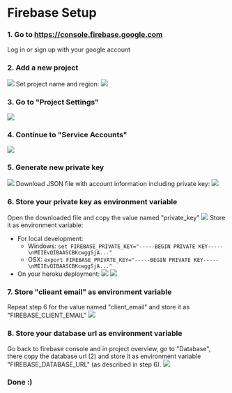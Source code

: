 # Firebase Setup

### 1. Go to https://console.firebase.google.com
Log in or sign up with your google account

### 2. Add a new project
![](https://storage.3d.io/279ecbf2-02eb-49b0-a7b8-ddcdafdfb4fb/2017-08-17_05-49-17_YR4GOa/Firebase_console_and_Firebase_console.jpg)
Set project name and region:
![](https://storage.3d.io/279ecbf2-02eb-49b0-a7b8-ddcdafdfb4fb/2017-08-17_05-52-45_WSiIWi/Firebase_console.jpg)

### 3. Go to "Project Settings"
![](https://storage.3d.io/279ecbf2-02eb-49b0-a7b8-ddcdafdfb4fb/2017-08-17_05-55-03_IOKKlb/floor-plan-to-3d___Overview___Firebase_console.jpg)

### 4. Continue to "Service Accounts"
![](https://storage.3d.io/279ecbf2-02eb-49b0-a7b8-ddcdafdfb4fb/2017-08-17_05-56-23_6CLRiT/floor-plan-to-3d___Settings___Firebase_console.jpg)

### 5. Generate new private key
![](https://storage.3d.io/279ecbf2-02eb-49b0-a7b8-ddcdafdfb4fb/2017-08-17_05-58-36_WPI3Q1/floor-plan-to-3d___Settings___Firebase_console.jpg)
Download JSON file with account information including private key:
![](https://storage.3d.io/279ecbf2-02eb-49b0-a7b8-ddcdafdfb4fb/2017-08-17_05-59-48_0IACNM/floor-plan-to-3d___Settings___Firebase_console.jpg)

### 6. Store your private key as environment variable
Open the downloaded file and copy the value named "private_key"
![](https://storage.3d.io/279ecbf2-02eb-49b0-a7b8-ddcdafdfb4fb/2017-08-17_06-08-05_rlz88B/floor-plan-to-3d-firebase-adminsdk-d49ah-b329442a5e_json.jpg)
Store it as environment variable:
* For local development:
  * Windows: `set FIREBASE_PRIVATE_KEY="-----BEGIN PRIVATE KEY-----\nMIIEvQIBAASCBKcwggSjA..."`
  * OSX: `export FIREBASE_PRIVATE_KEY="-----BEGIN PRIVATE KEY-----\nMIIEvQIBAASCBKcwggSjA..."`
* On your heroku deployment:
  ![](https://storage.3d.io/279ecbf2-02eb-49b0-a7b8-ddcdafdfb4fb/2017-08-17_06-18-14_2RPkfX/floor-plan-to-3d___Settings___Heroku_and_repositories.jpg)
  ![](https://storage.3d.io/279ecbf2-02eb-49b0-a7b8-ddcdafdfb4fb/2017-08-17_06-20-28_gEuBQl/floor-plan-to-3d___Settings___Heroku_and_floor-plan-to-3d-firebase-adminsdk-d49ah-b329442a5e_json.jpg)
   
### 7. Store "clieant email" as environment variable
Repeat step 6 for the value named "client_email" and store it as "FIREBASE_CLIENT_EMAIL"
![](https://storage.3d.io/279ecbf2-02eb-49b0-a7b8-ddcdafdfb4fb/2017-08-17_06-28-18_heqpEJ/floor-plan-to-3d-firebase-adminsdk-d49ah-b329442a5e_json.jpg)

### 8. Store your database url as environment variable
Go back to firebase console and in project overview, go to "Database", there copy the database url (2) and store it as environment variable "FIREBASE_DATABASE_URL" (as described in step 6).
![](https://storage.3d.io/279ecbf2-02eb-49b0-a7b8-ddcdafdfb4fb/2017-08-17_06-31-37_7brb54/floor-plan-to-3d___Realtime_Database___Firebase_console.jpg)

### Done :)
